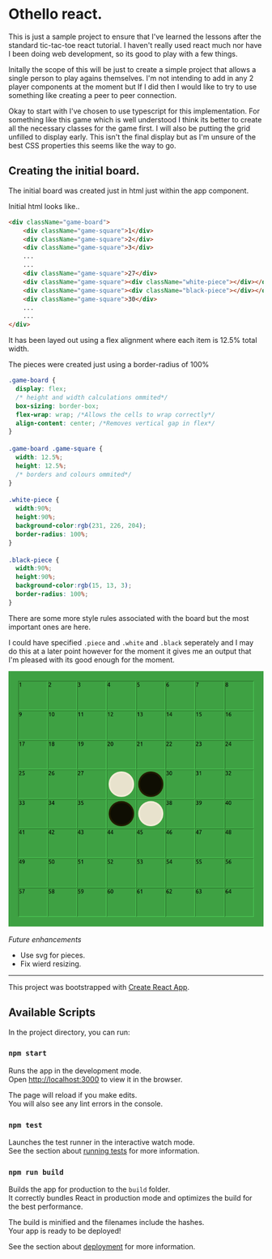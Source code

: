 Othello react.
==============

This is just a sample project to ensure that I've learned the lessons after 
the standard tic-tac-toe react tutorial. I haven't really used react much
nor have I been doing web development, so its good to play with a few things.

Initally the scope of this will be just to create a simple project that
allows a single person to play agains themselves. I'm not intending to add
in any 2 player components at the moment but If I did then I would like to try to use something like creating a peer to peer connection. 

Okay to start with I've chosen to use typescript for this implementation. For something like this game which is well understood I think its better to create all the necessary classes for the game first. I will also be putting the grid unfilled to display early.  This isn't the final display but as I'm unsure of the best CSS properties this seems like the way to go.

## Creating the initial board.
The initial board was created just in html just within the app component. 

Initial html looks like..
```html
<div className="game-board">
    <div className="game-square">1</div>
    <div className="game-square">2</div>
    <div className="game-square">3</div>
    ...
    ...
    <div className="game-square">27</div>
    <div className="game-square"><div className="white-piece"></div></div>
    <div className="game-square"><div className="black-piece"></div></div>
    <div className="game-square">30</div>
    ...
    ...
</div>
```

It has been layed out using a flex alignment where each item is 12.5% total width.

The pieces were created just using a border-radius of 100%

```css
.game-board {
  display: flex;
  /* height and width calculations ommited*/
  box-sizing: border-box;
  flex-wrap: wrap; /*Allows the cells to wrap correctly*/
  align-content: center; /*Removes vertical gap in flex*/
}

.game-board .game-square {
  width: 12.5%;
  height: 12.5%;
  /* borders and colours ommited*/
}

.white-piece {
  width:90%;
  height:90%;
  background-color:rgb(231, 226, 204);
  border-radius: 100%;
}

.black-piece {
  width:90%;
  height:90%;
  background-color:rgb(15, 13, 3);
  border-radius: 100%;
}
```

There are some more style rules associated with the board but the most important ones are here.

I could have specified `.piece` and `.white` and `.black` seperately and I may do this at a later point however for the moment it gives me an output that I'm pleased with its good enough for the moment. 

![](initial-board.gif)

*Future enhancements*
* Use svg for pieces.
* Fix wierd resizing.

----------------


This project was bootstrapped with [Create React App](https://github.com/facebook/create-react-app).

## Available Scripts

In the project directory, you can run:

### `npm start` 

Runs the app in the development mode.<br>
Open [http://localhost:3000](http://localhost:3000) to view it in the browser.

The page will reload if you make edits.<br>
You will also see any lint errors in the console.

### `npm test` 

Launches the test runner in the interactive watch mode.<br>
See the section about [running tests](https://facebook.github.io/create-react-app/docs/running-tests) for more information.

### `npm run build` 

Builds the app for production to the `build` folder.<br>
It correctly bundles React in production mode and optimizes the build for the best performance.

The build is minified and the filenames include the hashes.<br>
Your app is ready to be deployed!

See the section about [deployment](https://facebook.github.io/create-react-app/docs/deployment) for more information.
